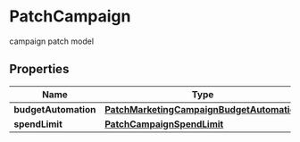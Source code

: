 

# PatchCampaign

campaign patch model

## Properties

| Name | Type | Description | Notes |
|------------ | ------------- | ------------- | -------------|
|**budgetAutomation** | [**PatchMarketingCampaignBudgetAutomation**](PatchMarketingCampaignBudgetAutomation.md) |  |  [optional] |
|**spendLimit** | [**PatchCampaignSpendLimit**](PatchCampaignSpendLimit.md) |  |  [optional] |



